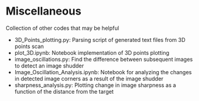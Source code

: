 # Miscellaneous

Collection of other codes that may be helpful


- 3D_Points_plotting.py: Parsing script of generated text files from 3D points scan
- plot_3D.ipynb: Notebook implementation of 3D points plotting
- image_oscillations.py: Find the difference between subsequent images to detect an image shudder
- Image_Oscillation_Analysis.ipynb: Notebook for analyzing the changes in detected image corners as a result of the image shudder
- sharpness_analysis.py: Plotting change in image sharpness as a function of the distance from the target
